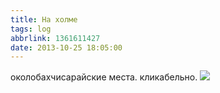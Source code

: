 ```yaml
---
title: На холме
tags: log
abbrlink: 1361611427
date: 2013-10-25 18:05:00
---
```

околобахчисарайские места. кликабельно. [![](https://lh3.googleusercontent.com/-sV7vVS6kSVo/UmdnDGtveYI/AAAAAAAACcE/cFGxfoRLL2w/w715-h536-no/SAM_1081.JPG)](https://plus.google.com/photos/110817547084854080048/albums/5937827773029308001)